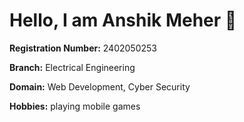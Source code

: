 # Hello, I am **Anshik Meher** 👋

**Registration Number:** 2402050253 

**Branch:** Electrical Engineering

**Domain:** Web Development, Cyber Security 

**Hobbies:** playing mobile games
